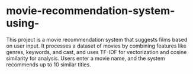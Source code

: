 # movie-recommendation-system-using-
This project is a movie recommendation system that suggests films based on user input. It processes a dataset of movies by combining features like genres, keywords, and cast, and uses TF-IDF for vectorization and cosine similarity for analysis. Users enter a movie name, and the system recommends up to 10 similar titles.
